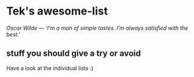 # Tek's awesome-list 

_Oscar Wilde — 'I'm a man of simple tastes. I'm always satisfied with the best.'_

## stuff you should give a try or avoid

Have a look at the individual lists :)